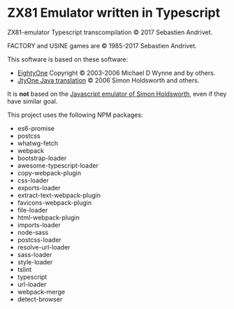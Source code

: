 # ZX81 Emulator written in Typescript

ZX81-emulator Typescript transcompilation &copy; 2017 Sebastien Andrivet.

FACTORY and USINE games are  &copy; 1985-2017 Sebastien Andrivet.

This software is based on these software:

* [EightyOne](https://sourceforge.net/projects/eightyone-sinclair-emulator/) Copyright &copy; 2003-2006 Michael D Wynne and by others.
* [JtyOne Java translation](http://www.zx81stuff.org.uk/zx81/JtyOne.1.3.src.zip) &copy; 2006 Simon Holdsworth and others.

It is **not** based on the [Javascript emulator of Simon Holdsworth](http://www.zx81stuff.org.uk/zx81/jtyone.html), even if they have similar goal.
 
This project uses the following NPM packages:

* es6-promise
* postcss
* whatwg-fetch
* webpack
* bootstrap-loader
* awesome-typescript-loader
* copy-webpack-plugin
* css-loader
* exports-loader
* extract-text-webpack-plugin
* favicons-webpack-plugin
* file-loader
* html-webpack-plugin
* imports-loader
* node-sass
* postcss-loader
* resolve-url-loader
* sass-loader
* style-loader
* tslint
* typescript
* url-loader
* webpack-merge
* detect-browser
